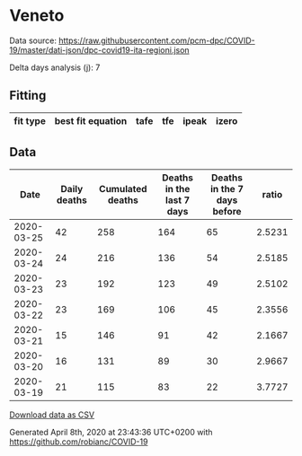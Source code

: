 # Veneto

Data source: https://raw.githubusercontent.com/pcm-dpc/COVID-19/master/dati-json/dpc-covid19-ita-regioni.json

Delta days analysis (j): 7

## Fitting 
|fit type|best fit equation|tafe|tfe|ipeak|izero|
|-------|-----|--------|------|---|---|

## Data
|Date|Daily deaths|Cumulated deaths|Deaths in the last 7 days|Deaths in the 7 days before|ratio|
|----|----------|-----------|-------|--------------------|-----|
|2020-03-25|42|258|164|65|2.5231|
|2020-03-24|24|216|136|54|2.5185|
|2020-03-23|23|192|123|49|2.5102|
|2020-03-22|23|169|106|45|2.3556|
|2020-03-21|15|146|91|42|2.1667|
|2020-03-20|16|131|89|30|2.9667|
|2020-03-19|21|115|83|22|3.7727|

[Download data as CSV](COVID-19_veneto_j7_2020-03-25.csv)

Generated April 8th, 2020 at 23:43:36 UTC+0200 with https://github.com/robianc/COVID-19
